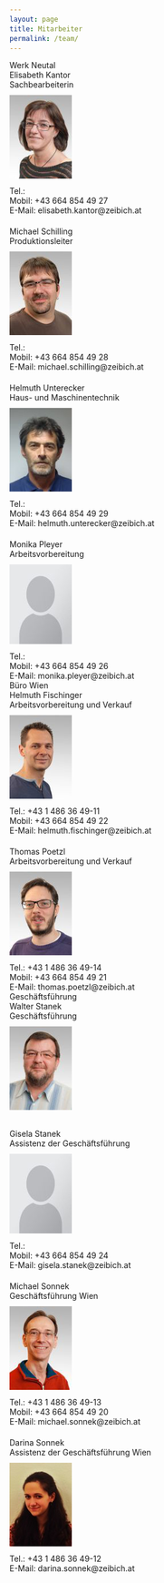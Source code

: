```yaml
---
layout: page
title: Mitarbeiter
permalink: /team/
---
```


<div class="divTable blueTable">
<div class="sitz">
<div class="divTableRow">
<div class="standort">Werk Neutal</div>
</div>
</div>
<div class="divTableBody">
<div class="divTableRow">
<div class="name">Elisabeth Kantor</div>
<div class="bez">Sachbearbeiterin</div>
<div class="divTableCell"><img src="/assets/pictures/people/kantor.jpg" alt="Frau Kantor" vspace="10"></div>
<div class="divTableCell">Tel.:</div>
<div class="divTableCell">Mobil: +43 664 854 49 27</div>
<div class="divTableCell">E-Mail: elisabeth.kantor@zeibich.at</div>
</div>
</div>
<div class="divTableBody" style="margin-top:20px">
<div class="divTableRow">
<div class="name">Michael Schilling</div>
<div class="bez">Produktionsleiter</div>
<div class="divTableCell"><img src="/assets/pictures/people/schilling.jpg" alt="Herr Schilling" vspace="10"></div>
<div class="divTableCell">Tel.:</div>
<div class="divTableCell">Mobil: +43 664 854 49 28</div>
<div class="divTableCell">E-Mail: michael.schilling@zeibich.at</div>
</div>
</div>
<div class="divTableBody" style="margin-top:20px">
<div class="divTableRow">
<div class="name">Helmuth Unterecker</div>
<div class="bez">Haus- und Maschinentechnik</div>
<div class="divTableCell"><img src="/assets/pictures/people/unterecker.jpg" alt="Herr Unterecker" vspace="10"></div>
<div class="divTableCell">Tel.:</div>
<div class="divTableCell">Mobil: +43 664 854 49 29</div>
<div class="divTableCell">E-Mail: helmuth.unterecker@zeibich.at</div>
</div>
</div>
<div class="divTableBody" style="margin-top:20px">
<div class="divTableRow">
<div class="name">Monika Pleyer</div>
<div class="bez">Arbeitsvorbereitung</div>
<div class="divTableCell"><img src="/assets/pictures/people/anon.jpg" alt="Frau Pleyer" vspace="10"></div>
<div class="divTableCell">Tel.:</div>
<div class="divTableCell">Mobil: +43 664 854 49 26</div>
<div class="divTableCell">E-Mail: monika.pleyer@zeibich.at</div>
</div>
</div>
</div>
<div class="divTable blueTable">
<div class="sitz">
<div class="divTableRow">
<div class="standort">Büro Wien</div>
</div>
</div>
<div class="divTableBody">
<div class="divTableRow">
<div class="name">Helmuth Fischinger</div>
<div class="bez">Arbeitsvorbereitung und Verkauf</div>
<div class="divTableCell"><img src="/assets/pictures/people/fischinger.jpg" alt="Herr Fischinger" vspace="10"></div>
<div class="divTableCell">Tel.: +43 1 486 36 49-11</div>
<div class="divTableCell">Mobil: +43 664 854 49 22</div>
<div class="divTableCell">E-Mail: helmuth.fischinger@zeibich.at</div>
</div>
</div>
<div class="divTableBody" style="margin-top:20px">
<div class="divTableRow">
<div class="name">Thomas Poetzl</div>
<div class="bez">Arbeitsvorbereitung und Verkauf</div>
<div class="divTableCell"><img src="/assets/pictures/people/poetzl.jpg" alt="Herr Pötzl" vspace="10"></div>
<div class="divTableCell">Tel.: +43 1 486 36 49-14</div>
<div class="divTableCell">Mobil: +43 664 854 49 21</div>
<div class="divTableCell">E-Mail: thomas.poetzl@zeibich.at</div>
</div>
</div>
<div class="divTable blueTable" style="margin-bottom:30px">
<div class="sitz">
<div class="divTableRow">
<div class="standort">Geschäftsführung</div>
</div>
</div>
<div class="divTableBody">
<div class="divTableRows">
<div class="name">Walter Stanek</div>
<div class="bez">Geschäftsführung</div>
<div class="divTableCell"><img src="/assets/pictures/people/wstanek.jpg" alt="Herr Stanek" vspace="10"></div>
</div>
</div>
<div class="divTableBody" style="margin-top:20px">
<div class="divTableRow">
<div class="name">Gisela Stanek</div>
<div class="bez">Assistenz der Geschäftsführung</div>
<div class="divTableCell"><img src="/assets/pictures/people/anon.jpg" alt="Frau Stanek" vspace="10"></div>
<div class="divTableCell">Tel.:</div>
<div class="divTableCell">Mobil: +43 664 854 49 24</div>
<div class="divTableCell">E-Mail: gisela.stanek@zeibich.at</div>
</div>
</div>
<div class="divTableBody" style="margin-top:20px">
<div class="divTableRow">
<div class="name">Michael Sonnek</div>
<div class="bez">Geschäftsführung Wien</div>
<div class="divTableCell"><img src="/assets/pictures/people/sonnek.jpg" alt="Herr Sonnek" vspace="10"></div>
<div class="divTableCell">Tel.: +43 1 486 36 49-13</div>
<div class="divTableCell">Mobil: +43 664 854 49 20</div>
<div class="divTableCell">E-Mail: michael.sonnek@zeibich.at</div>
</div>
</div>
<div class="divTableBody" style="margin-top:20px">
<div class="divTableRow">
<div class="name">Darina Sonnek</div>
<div class="bez">Assistenz der Geschäftsführung Wien</div>
<div class="divTableCell"><img src="/assets/pictures/people/dsonnek.jpg" alt="Frau Sonnek" vspace="10"></div>
<div class="divTableCell">Tel.: +43 1 486 36 49-12</div>
<div class="divTableCell">E-Mail: darina.sonnek@zeibich.at</div>
</div>
</div>
</div>

